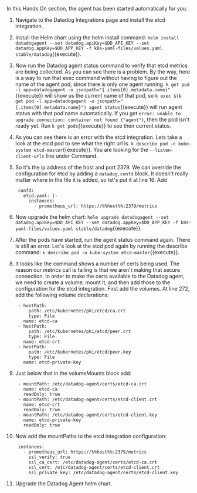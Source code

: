In this Hands On section, the agent has been started automatically for you. 

1. Navigate to the Datadog Integrations page and install the etcd integration.
1. Install the Helm chart using the helm install command: `helm install datadogagent --set datadog.apiKey=$DD_API_KEY --set datadog.appKey=$DD_APP_KEY -f k8s-yaml-files/values.yaml stable/datadog`{{execute}}.
1. Now run the Datadog agent status command to verify that etcd metrics are being collected. As you can see there is a problem. By the way, here is a way to run that exec command without having to figure out the name of the agent pod, since there is only one agent running. `k get pod -l app=datadogagent -o jsonpath="{.items[0].metadata.name}"`{{execute}} will show us the current name of that pod, so `k exec $(k get pod -l app=datadogagent -o jsonpath="{.items[0].metadata.name}") agent status`{{execute}} will run agent status with that pod name automatically.  If you get `error: unable to upgrade connection: container not found ("agent")`, then the pod isn't ready yet. Run `k get pods`{{execute}} to see their current status.
1. As you can see there is an error with the etcd integration. Lets take a look at the etcd pod to see what the right url is. `k describe pod -n kube-system etcd-master`{{execute}}. You are looking for the `--listen-client-urls` line under Command. 
1. So it's the ip address of the host and port 2379. We can override the configuration for etcd by adding a `datadog.confd` block. It doesn't really matter where in the file it is added, so let's put it at line 16. Add 

        confd:
          etcd.yaml: |-
            instances:
              - prometheus_url: https://%%host%%:2379/metrics

1. Now upgrade the helm chart: `helm upgrade datadogagent --set datadog.apiKey=$DD_API_KEY --set datadog.appKey=$DD_APP_KEY -f k8s-yaml-files/values.yaml stable/datadog`{{execute}}.
1. After the pods have started, run the agent status command again. There is still an error. Let's look at the etcd pod again by running the describe command: `k describe pod -n kube-system etcd-master`{{execute}}. 
1. It looks like the command shows a number of certs being used. The reason our metrics call is failing is that we aren't making that secure connection. In order to make the certs available to the Datadog agent, we need to create a volume, mount it, and then add those to the configuration for the etcd integration. First add the volumes. At line 272, add the following volume declarations:

        - hostPath:
            path: /etc/kubernetes/pki/etcd/ca.crt
            type: File
          name: etcd-ca
        - hostPath:
            path: /etc/kubernetes/pki/etcd/peer.crt
            type: File
          name: etcd-crt
        - hostPath:
            path: /etc/kubernetes/pki/etcd/peer.key
            type: File
          name: etcd-private-key

1. Just below that in the volumeMounts block add: 

        - mountPath: /etc/datadog-agent/certs/etcd-ca.crt
          name: etcd-ca
          readOnly: true
        - mountPath: /etc/datadog-agent/certs/etcd-client.crt
          name: etcd-crt
          readOnly: true
        - mountPath: /etc/datadog-agent/certs/etcd-client.key
          name: etcd-private-key
          readOnly: true

1. Now add the mountPaths to the etcd integration configuration:

        instances:
          - prometheus_url: https://%%host%%:2379/metrics
            ssl_verify: true
            ssl_ca_cert: /etc/datadog-agent/certs/etcd-ca.crt
            ssl_cert: /etc/datadog-agent/certs/etcd-client.crt
            ssl_private_key: /etc/datadog-agent/certs/etcd-client.key

1. Upgrade the Datadog Agent helm chart. 
